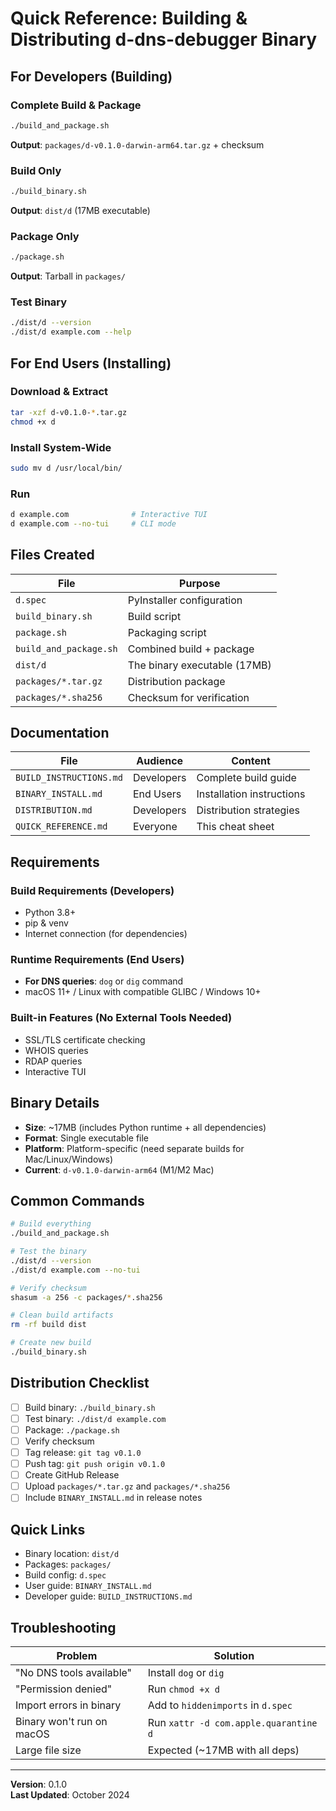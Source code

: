 # Quick Reference: Building & Distributing d-dns-debugger Binary

## For Developers (Building)

### Complete Build & Package
```bash
./build_and_package.sh
```
**Output**: `packages/d-v0.1.0-darwin-arm64.tar.gz` + checksum

### Build Only
```bash
./build_binary.sh
```
**Output**: `dist/d` (17MB executable)

### Package Only
```bash
./package.sh
```
**Output**: Tarball in `packages/`

### Test Binary
```bash
./dist/d --version
./dist/d example.com --help
```

## For End Users (Installing)

### Download & Extract
```bash
tar -xzf d-v0.1.0-*.tar.gz
chmod +x d
```

### Install System-Wide
```bash
sudo mv d /usr/local/bin/
```

### Run
```bash
d example.com              # Interactive TUI
d example.com --no-tui     # CLI mode
```

## Files Created

| File | Purpose |
|------|---------|
| `d.spec` | PyInstaller configuration |
| `build_binary.sh` | Build script |
| `package.sh` | Packaging script |
| `build_and_package.sh` | Combined build + package |
| `dist/d` | The binary executable (17MB) |
| `packages/*.tar.gz` | Distribution package |
| `packages/*.sha256` | Checksum for verification |

## Documentation

| File | Audience | Content |
|------|----------|---------|
| `BUILD_INSTRUCTIONS.md` | Developers | Complete build guide |
| `BINARY_INSTALL.md` | End Users | Installation instructions |
| `DISTRIBUTION.md` | Developers | Distribution strategies |
| `QUICK_REFERENCE.md` | Everyone | This cheat sheet |

## Requirements

### Build Requirements (Developers)
- Python 3.8+
- pip & venv
- Internet connection (for dependencies)

### Runtime Requirements (End Users)
- **For DNS queries**: `dog` or `dig` command
- macOS 11+ / Linux with compatible GLIBC / Windows 10+

### Built-in Features (No External Tools Needed)
- SSL/TLS certificate checking
- WHOIS queries
- RDAP queries
- Interactive TUI

## Binary Details

- **Size**: ~17MB (includes Python runtime + all dependencies)
- **Format**: Single executable file
- **Platform**: Platform-specific (need separate builds for Mac/Linux/Windows)
- **Current**: `d-v0.1.0-darwin-arm64` (M1/M2 Mac)

## Common Commands

```bash
# Build everything
./build_and_package.sh

# Test the binary
./dist/d --version
./dist/d example.com --no-tui

# Verify checksum
shasum -a 256 -c packages/*.sha256

# Clean build artifacts
rm -rf build dist

# Create new build
./build_binary.sh
```

## Distribution Checklist

- [ ] Build binary: `./build_binary.sh`
- [ ] Test binary: `./dist/d example.com`
- [ ] Package: `./package.sh`
- [ ] Verify checksum
- [ ] Tag release: `git tag v0.1.0`
- [ ] Push tag: `git push origin v0.1.0`
- [ ] Create GitHub Release
- [ ] Upload `packages/*.tar.gz` and `packages/*.sha256`
- [ ] Include `BINARY_INSTALL.md` in release notes

## Quick Links

- Binary location: `dist/d`
- Packages: `packages/`
- Build config: `d.spec`
- User guide: `BINARY_INSTALL.md`
- Developer guide: `BUILD_INSTRUCTIONS.md`

## Troubleshooting

| Problem | Solution |
|---------|----------|
| "No DNS tools available" | Install `dog` or `dig` |
| "Permission denied" | Run `chmod +x d` |
| Import errors in binary | Add to `hiddenimports` in `d.spec` |
| Binary won't run on macOS | Run `xattr -d com.apple.quarantine d` |
| Large file size | Expected (~17MB with all deps) |

---

**Version**: 0.1.0  
**Last Updated**: October 2024
